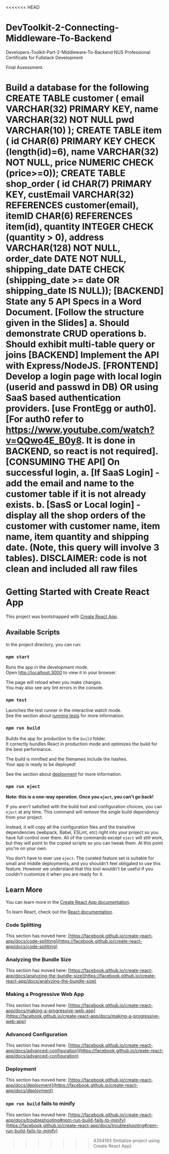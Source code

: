 <<<<<<< HEAD
# DevToolkit-2-Connecting-Middleware-To-Backend

Developers-Toolkit-Part-2-Middleware-To-Backend
NUS Professional Certificate for Fullstack Development

Final Assessment.

Build a database for the following CREATE TABLE customer ( email VARCHAR(32) PRIMARY KEY, name VARCHAR(32) NOT NULL pwd VARCHAR(10) ); CREATE TABLE item ( id CHAR(6) PRIMARY KEY CHECK (length(id)=6), name VARCHAR(32) NOT NULL, price NUMERIC CHECK (price>=0)); CREATE TABLE shop_order ( id CHAR(7) PRIMARY KEY, custEmail VARCHAR(32) REFERENCES customer(email), itemID CHAR(6) REFERENCES item(id), quantity INTEGER CHECK (quantity > 0), address VARCHAR(128) NOT NULL, order_date DATE NOT NULL, shipping_date DATE CHECK (shipping_date >= date OR shipping_date IS NULL));
[BACKEND] State any 5 API Specs in a Word Document. [Follow the structure given in the Slides] a. Should demonstrate CRUD operations b. Should exhibit multi-table query or joins
[BACKEND] Implement the API with Express/NodeJS.
[FRONTEND] Develop a login page with local login (userid and passwd in DB) OR using SaaS based authentication providers. [use FrontEgg or auth0]. [For auth0 refer to https://www.youtube.com/watch?v=QQwo4E_B0y8. It is done in BACKEND, so react is not required].
[CONSUMING THE API] On successful login, a. [If SaaS Login] - add the email and name to the customer table if it is not already exists. b. [SasS or Local login] - display all the shop orders of the customer with customer name, item name, item quantity and shipping date. (Note, this query will involve 3 tables).
DISCLAIMER: code is not clean and included all raw files
=======
# Getting Started with Create React App

This project was bootstrapped with [Create React App](https://github.com/facebook/create-react-app).

## Available Scripts

In the project directory, you can run:

### `npm start`

Runs the app in the development mode.\
Open [http://localhost:3000](http://localhost:3000) to view it in your browser.

The page will reload when you make changes.\
You may also see any lint errors in the console.

### `npm test`

Launches the test runner in the interactive watch mode.\
See the section about [running tests](https://facebook.github.io/create-react-app/docs/running-tests) for more information.

### `npm run build`

Builds the app for production to the `build` folder.\
It correctly bundles React in production mode and optimizes the build for the best performance.

The build is minified and the filenames include the hashes.\
Your app is ready to be deployed!

See the section about [deployment](https://facebook.github.io/create-react-app/docs/deployment) for more information.

### `npm run eject`

**Note: this is a one-way operation. Once you `eject`, you can't go back!**

If you aren't satisfied with the build tool and configuration choices, you can `eject` at any time. This command will remove the single build dependency from your project.

Instead, it will copy all the configuration files and the transitive dependencies (webpack, Babel, ESLint, etc) right into your project so you have full control over them. All of the commands except `eject` will still work, but they will point to the copied scripts so you can tweak them. At this point you're on your own.

You don't have to ever use `eject`. The curated feature set is suitable for small and middle deployments, and you shouldn't feel obligated to use this feature. However we understand that this tool wouldn't be useful if you couldn't customize it when you are ready for it.

## Learn More

You can learn more in the [Create React App documentation](https://facebook.github.io/create-react-app/docs/getting-started).

To learn React, check out the [React documentation](https://reactjs.org/).

### Code Splitting

This section has moved here: [https://facebook.github.io/create-react-app/docs/code-splitting](https://facebook.github.io/create-react-app/docs/code-splitting)

### Analyzing the Bundle Size

This section has moved here: [https://facebook.github.io/create-react-app/docs/analyzing-the-bundle-size](https://facebook.github.io/create-react-app/docs/analyzing-the-bundle-size)

### Making a Progressive Web App

This section has moved here: [https://facebook.github.io/create-react-app/docs/making-a-progressive-web-app](https://facebook.github.io/create-react-app/docs/making-a-progressive-web-app)

### Advanced Configuration

This section has moved here: [https://facebook.github.io/create-react-app/docs/advanced-configuration](https://facebook.github.io/create-react-app/docs/advanced-configuration)

### Deployment

This section has moved here: [https://facebook.github.io/create-react-app/docs/deployment](https://facebook.github.io/create-react-app/docs/deployment)

### `npm run build` fails to minify

This section has moved here: [https://facebook.github.io/create-react-app/docs/troubleshooting#npm-run-build-fails-to-minify](https://facebook.github.io/create-react-app/docs/troubleshooting#npm-run-build-fails-to-minify)
>>>>>>> 4394193 (Initialize project using Create React App)
